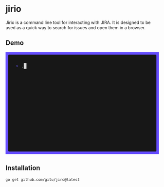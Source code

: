 # jirio

Jirio is a command line tool for interacting with JIRA. It is designed to be
used as a quick way to search for issues and open them in a browser.

## Demo
![demo of jirio](demo.gif)

## Installation

```bash
go get github.com/gitu/jiro@latest
```

